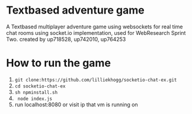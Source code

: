 # Textbased adventure game
A Textbased multiplayer adventure game using websockets for real time chat rooms using socket.io implementation, used for WebResearch Sprint Two. created by up718528, up742010, up764253

# How to run the game
1. ```git clone:https://github.com/lilliekhogg/socketio-chat-ex.git ```
2. ```cd socketio-chat-ex```
3. ``` sh npminstall.sh ```
4. ``` node index.js```
5. run localhost:8080 or visit ip that vm is running on
